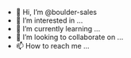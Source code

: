 - 👋 Hi, I’m @boulder-sales
- 👀 I’m interested in ...
- 🌱 I’m currently learning ...
- 💞️ I’m looking to collaborate on ...
- 📫 How to reach me ...

<!---
boulder-sales/boulder-sales is a ✨ special ✨ repository because its `README.md` (this file) appears on your GitHub profile.
You can click the Preview link to take a look at your changes.
--->



